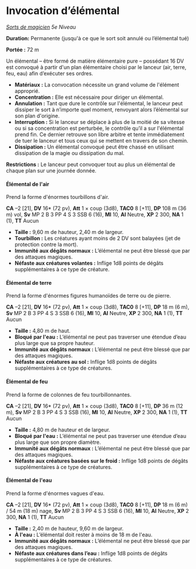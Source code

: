 # Invocation d’élémental


*[Sorts de magicien](../Sorts_de_magicien.md) 5e Niveau*

**Duration:** Permanente (jusqu'à ce que le sort soit annulé ou
l’élémental tué)

**Portée :** 72 m

Un élémental – être formé de matière élémentaire pure – possédant 16 DV
est convoqué à partir d'un plan élémentaire choisi par le lanceur (air,
terre, feu, eau) afin d’exécuter ses ordres.

  - **Matériaux :** La convocation nécessite un grand volume de
    l'élément approprié.
  - **Concentration :** Elle est nécessaire pour diriger un élémental.
  - **Annulation :** Tant que dure le contrôle sur l'élémental, le
    lanceur peut dissiper le sort à n’importe quel moment, renvoyant
    alors l’élémental sur son plan d'origine.
  - **Interruption :** Si le lanceur se déplace à plus de la moitié de
    sa vitesse ou si sa concentration est perturbée, le contrôle qu’il a
    sur l'élémental prend fin. Ce dernier retrouve son libre arbitre et
    tente immédiatement de tuer le lanceur et tous ceux qui se mettent
    en travers de son chemin.
  - **Dissipation :** Un élémental convoqué peut être chassé en
    utilisant dissipation de la magie ou dissipation du mal.

**Restrictions :** Le lanceur peut convoquer tout au plus un élémental
de chaque plan sur une journée donnée.

#### Élémental de l'air

Prend la forme d'énormes tourbillons d'air.

**CA** –2 \[21\], **DV** 16\* (72 pv), **Att** 1 × coup (3d8), **TAC0**
8 \[+11\], **DP** 108 m (36 m) vol, **Sv** MP 2 B 3 PP 4 S 3 SSB 6 (16),
**Ml** 10, **Al** Neutre, **XP** 2 300, **NA** 1 (1), **TT** Aucun

  - **Taille :** 9,60 m de hauteur, 2,40 m de largeur.
  - **Tourbillon :** Les créatures ayant moins de 2 DV sont balayées
    (jet de protection contre la mort).
  - **Immunité aux dégâts normaux :** L’élémental ne peut être blessé
    que par des attaques magiques.
  - **Néfaste aux créatures volantes :** Inflige 1d8 points de dégâts
    supplémentaires à ce type de créature.

#### Élémental de terre

Prend la forme d'énormes figures humanoïdes de terre ou de pierre.

**CA** –2 \[21\], **DV** 16\* (72 pv), **Att** 1 × coup (3d8), **TAC0**
8 \[+11\], **DP** 18 m (6 m), **Sv** MP 2 B 3 PP 4 S 3 SSB 6 (16),
**Ml** 10, **Al** Neutre, **XP** 2 300, **NA** 1 (1), **TT** Aucun

  - **Taille :** 4,80 m de haut.
  - **Bloqué par l'eau :** L’élémental ne peut pas traverser une étendue
    d’eau plus large que sa propre hauteur.
  - **Immunité aux dégâts normaux :** L’élémental ne peut être blessé
    que par des attaques magiques.
  - **Néfaste aux créatures au sol :** Inflige 1d8 points de dégâts
    supplémentaires à ce type de créatures.

#### Élémental de feu

Prend la forme de colonnes de feu tourbillonnantes.

**CA** –2 \[21\], **DV** 16\* (72 pv), **Att** 1 × coup (3d8), **TAC0**
8 \[+11\], **DP** 36 m (12 m), **Sv** MP 2 B 3 PP 4 S 3 SSB (16), **Ml**
10, **Al** Neutre, **XP** 2 300, **NA** 1 (1), **TT** Aucun

  - **Taille :** 4,80 m de hauteur et de largeur.
  - **Bloqué par l'eau :** L’élémental ne peut pas traverser une étendue
    d’eau plus large que son propre diamètre.
  - **Immunité aux dégâts normaux :** L’élémental ne peut être blessé
    que par des attaques magiques.
  - **Néfaste aux créatures basées sur le froid :** Inflige 1d8 points
    de dégâts supplémentaires à ce type de créatures.

#### Élémental de l'eau

Prend la forme d'énormes vagues d'eau.

**CA** –2 \[21\], **DV** 16\* (72 pv), **Att** 1 × coup (3d8), **TAC0**
8 \[+11\], **DP** 18 m (6 m) / 54 m (18 m) nage, **Sv** MP 2 B 3 PP 4 S
3 SSB 6 (16), **Ml** 10, **Al** Neutre, **XP** 2 300, **NA** 1 (1),
**TT** Aucun

  - **Taille :** 2,40 m de hauteur, 9,60 m de largeur.
  - **À l'eau :** L’élémental doit rester à moins de 18 m de l'eau.
  - **Immunité aux dégâts normaux :** L’élémental ne peut être blessé
    que par des attaques magiques.
  - **Néfaste aux créatures dans l’eau :** Inflige 1d8 points de dégâts
    supplémentaires à ce type de créatures.